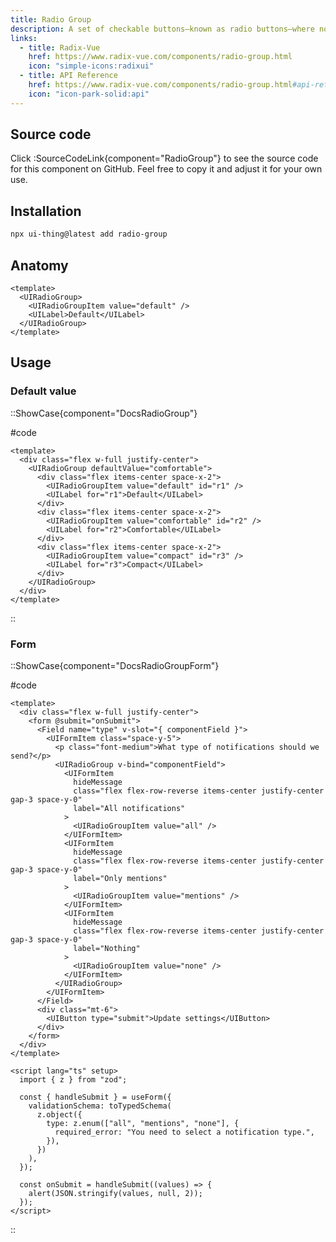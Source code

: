 ```yaml
---
title: Radio Group
description: A set of checkable buttons—known as radio buttons—where no more than one of the buttons can be checked at a time.
links:
  - title: Radix-Vue
    href: https://www.radix-vue.com/components/radio-group.html
    icon: "simple-icons:radixui"
  - title: API Reference
    href: https://www.radix-vue.com/components/radio-group.html#api-reference
    icon: "icon-park-solid:api"
---
```


## Source code

Click :SourceCodeLink{component="RadioGroup"} to see the source code for this component on GitHub. Feel free to copy it and adjust it for your own use.

## Installation

```bash
npx ui-thing@latest add radio-group
```

## Anatomy

```vue
<template>
  <UIRadioGroup>
    <UIRadioGroupItem value="default" />
    <UILabel>Default</UILabel>
  </UIRadioGroup>
</template>
```

## Usage

### Default value

::ShowCase{component="DocsRadioGroup"}

#code

```vue [DocsRadioGroup.vue]
<template>
  <div class="flex w-full justify-center">
    <UIRadioGroup defaultValue="comfortable">
      <div class="flex items-center space-x-2">
        <UIRadioGroupItem value="default" id="r1" />
        <UILabel for="r1">Default</UILabel>
      </div>
      <div class="flex items-center space-x-2">
        <UIRadioGroupItem value="comfortable" id="r2" />
        <UILabel for="r2">Comfortable</UILabel>
      </div>
      <div class="flex items-center space-x-2">
        <UIRadioGroupItem value="compact" id="r3" />
        <UILabel for="r3">Compact</UILabel>
      </div>
    </UIRadioGroup>
  </div>
</template>
```

::

### Form

::ShowCase{component="DocsRadioGroupForm"}

#code

```vue [DocsRadioGroupForm.vue]
<template>
  <div class="flex w-full justify-center">
    <form @submit="onSubmit">
      <Field name="type" v-slot="{ componentField }">
        <UIFormItem class="space-y-5">
          <p class="font-medium">What type of notifications should we send?</p>
          <UIRadioGroup v-bind="componentField">
            <UIFormItem
              hideMessage
              class="flex flex-row-reverse items-center justify-center gap-3 space-y-0"
              label="All notifications"
            >
              <UIRadioGroupItem value="all" />
            </UIFormItem>
            <UIFormItem
              hideMessage
              class="flex flex-row-reverse items-center justify-center gap-3 space-y-0"
              label="Only mentions"
            >
              <UIRadioGroupItem value="mentions" />
            </UIFormItem>
            <UIFormItem
              hideMessage
              class="flex flex-row-reverse items-center justify-center gap-3 space-y-0"
              label="Nothing"
            >
              <UIRadioGroupItem value="none" />
            </UIFormItem>
          </UIRadioGroup>
        </UIFormItem>
      </Field>
      <div class="mt-6">
        <UIButton type="submit">Update settings</UIButton>
      </div>
    </form>
  </div>
</template>

<script lang="ts" setup>
  import { z } from "zod";

  const { handleSubmit } = useForm({
    validationSchema: toTypedSchema(
      z.object({
        type: z.enum(["all", "mentions", "none"], {
          required_error: "You need to select a notification type.",
        }),
      })
    ),
  });

  const onSubmit = handleSubmit((values) => {
    alert(JSON.stringify(values, null, 2));
  });
</script>
```

::
